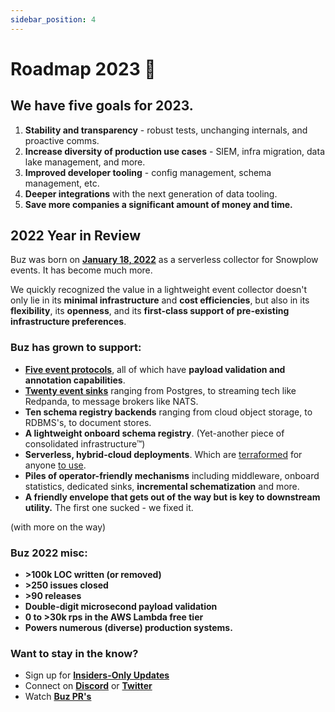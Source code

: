```yaml
---
sidebar_position: 4
---
```


# Roadmap 2023 🎯

## We have five goals for 2023.

  1. **Stability and transparency** - robust tests, unchanging internals, and proactive comms.
  2. **Increase diversity of production use cases** - SIEM, infra migration, data lake management, and more.
  3. **Improved developer tooling** - config management, schema management, etc.
  4. **Deeper integrations** with the next generation of data tooling.
  5. **Save more companies a significant amount of money and time.**


## 2022 Year in Review

Buz was born on **[January 18, 2022](https://github.com/silverton-io/buz/commit/b7d9178a5987f880a87699d16428bc1ae08e5722)** as a serverless collector for Snowplow events. It has become much more.

We quickly recognized the value in a lightweight event collector doesn't only lie in its **minimal infrastructure** and **cost efficiencies**, but also in its **flexibility**, its **openness**, and its **first-class support of pre-existing infrastructure preferences**.

### Buz has grown to support:

* **[Five event protocols](/inputs/overview)**, all of which have **payload validation and annotation capabilities**.
* **[Twenty event sinks](/outputs/overview)** ranging from Postgres, to streaming tech like Redpanda, to message brokers like NATS.
* **Ten schema registry backends** ranging from cloud object storage, to RDBMS's, to document stores.
* **A lightweight onboard schema registry**. (Yet-another piece of consolidated infrastructure™)
* **Serverless, hybrid-cloud deployments**. Which are [terraformed](https://github.com/silverton-io/buz/tree/main/deploy/terraform/aws/lambda) for anyone [to use](https://github.com/silverton-io/buz/tree/main/deploy/terraform/gcp).
* **Piles of operator-friendly mechanisms** including middleware, onboard statistics, dedicated sinks, **incremental schematization** and more.
* **A friendly envelope that gets out of the way but is key to downstream utility.** The first one sucked - we fixed it.

(with more on the way)

### Buz 2022 misc:

- **>100k LOC written (or removed)**
- **>250 issues closed**
- **>90 releases**
- **Double-digit microsecond payload validation**
- **0 to >30k rps in the AWS Lambda free tier**
- **Powers numerous (diverse) production systems.**

### Want to stay in the know?

- Sign up for **[Insiders-Only Updates](/insiders-only)**
- Connect on **[Discord](https://discord.gg/JFKVnVdF2m)** or **[Twitter](https://twitter.com/aerialfly)**
- Watch **[Buz PR's](https://github.com/silverton-io/buz/pulls)**
